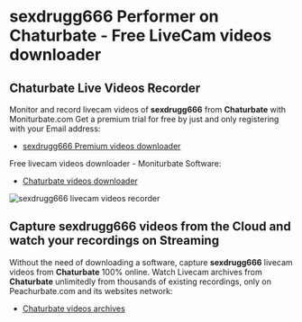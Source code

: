 # sexdrugg666 Performer on Chaturbate - Free LiveCam videos downloader

## Chaturbate Live Videos Recorder

Monitor and record livecam videos of **sexdrugg666** from **Chaturbate** with Moniturbate.com
Get a premium trial for free by just and only registering with your Email address:
* [sexdrugg666 Premium videos downloader](https://moniturbate.com/request-demo-licence-key.html)

Free livecam videos downloader - Moniturbate Software:
* [Chaturbate videos downloader](https://moniturbate.com/moniturbate-download-software.html)

![sexdrugg666 livecam videos recorder](https://peachurnet.com/templates/moniturbate-software.png)


## Capture sexdrugg666 videos from the Cloud and watch your recordings on Streaming

Without the need of downloading a software, capture **sexdrugg666** livecam videos from **Chaturbate** 100% online.
Watch Livecam archives from **Chaturbate** unlimitedly from thousands of existing recordings, only on Peachurbate.com and its websites network:
* [Chaturbate videos archives](https://peachurnet.com/)